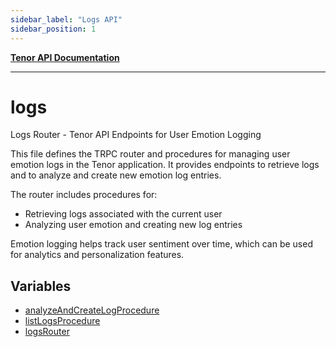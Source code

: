 ```yaml
---
sidebar_label: "Logs API"
sidebar_position: 1
---
```


[**Tenor API Documentation**](../README.md)

***

# logs

Logs Router - Tenor API Endpoints for User Emotion Logging

This file defines the TRPC router and procedures for managing user emotion logs in the Tenor application.
It provides endpoints to retrieve logs and to analyze and create new emotion log entries.

The router includes procedures for:
- Retrieving logs associated with the current user
- Analyzing user emotion and creating new log entries

Emotion logging helps track user sentiment over time, which can be used for analytics
and personalization features.

## Variables

- [analyzeAndCreateLogProcedure](variables/analyzeAndCreateLogProcedure.md)
- [listLogsProcedure](variables/listLogsProcedure.md)
- [logsRouter](variables/logsRouter.md)
